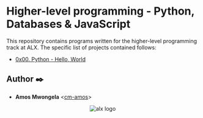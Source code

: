 # Higher-level programming - Python, Databases & JavaScript

This repository contains programs written for the higher-level programming
track at ALX.
 The specific list of projects contained follows:

* [0x00. Python - Hello, World](./0x00-python-hello_world)


## Author :black_nib:

* **Amos Mwongela** <[cm-amos](https://github.com/cm-amos)>

<p align="center">
  <img src="https://theme.zdassets.com/theme_assets/10239256/f69718478ae7ecaaae43d9f8aefd9638c313b55e.jpg"
       alt="alx logo"
  >
</p>
